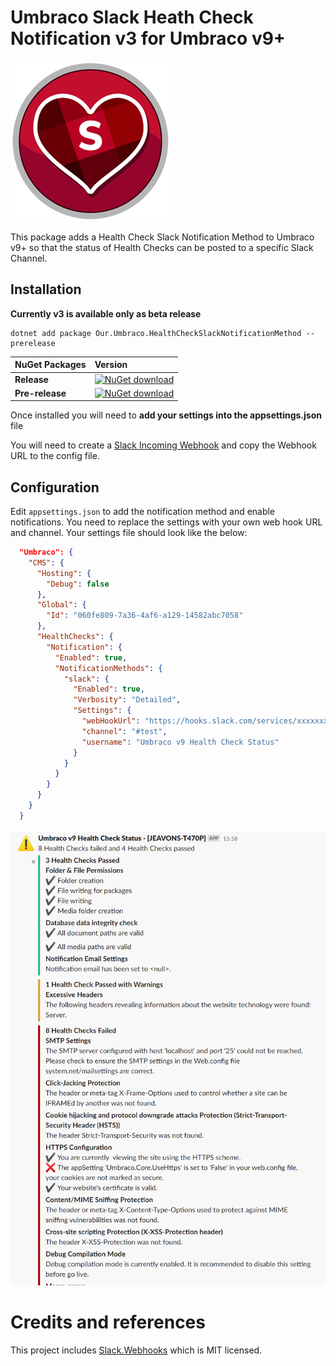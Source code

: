 # Umbraco Slack Heath Check Notification v3 for Umbraco v9+ #

![Icon](https://github.com/CrumpledDog/Umbraco-HealthCheckSlackNotificationMethod/blob/develop/build/assets/icon/slack-health-check-notification-256.png?raw=true)

This package adds a Health Check Slack Notification Method to Umbraco v9+ so that the status of Health Checks can be posted to a specific Slack Channel.

## Installation ##

**Currently v3 is available only as beta release**

```none
dotnet add package Our.Umbraco.HealthCheckSlackNotificationMethod --prerelease  
```

|NuGet Packages    |Version           |
|:-----------------|:-----------------|
|**Release**|[![NuGet download](http://img.shields.io/nuget/vpre/Our.Umbraco.HealthCheckSlackNotificationMethod.svg)](https://www.nuget.org/packages/Our.Umbraco.HealthCheckSlackNotificationMethod/)
|**Pre-release**|[![NuGet download](https://img.shields.io/myget/umbraco-packages/vpre/Our.Umbraco.HealthCheckSlackNotificationMethod.svg)](https://www.myget.org/feed/umbraco-packages/package/nuget/Our.Umbraco.HealthCheckSlackNotificationMethod/)

Once installed you will need to **add your settings into the appsettings.json** file

You will need to create a [Slack Incoming Webhook](https://my.slack.com/services/new/incoming-webhook/) and copy the Webhook URL to the config file. 

## Configuration ##

Edit `appsettings.json` to add the notification method and enable notifications. You need to replace the settings with your own web hook URL and channel. Your settings  file should look like the below:

```json
  "Umbraco": {
    "CMS": {
      "Hosting": {
        "Debug": false
      },
      "Global": {
        "Id": "060fe809-7a36-4af6-a129-14582abc7058"
      },
      "HealthChecks": {
        "Notification": {
          "Enabled": true,
          "NotificationMethods": {
            "slack": {
              "Enabled": true,
              "Verbosity": "Detailed",
              "Settings": {
                "webHookUrl": "https://hooks.slack.com/services/xxxxxxxx/xxxxxxxx/xxxxxxxxx",
                "channel": "#test",
                "username": "Umbraco v9 Health Check Status"
              }
            }
          }
        }
      }
    }
  }
```

![Example](docs/example.png)

# Credits and references

This project includes [Slack.Webhooks](https://github.com/nerdfury/Slack.Webhooks) which is MIT licensed.